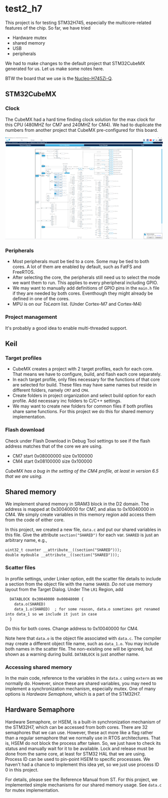# test2_h7
 
This project is for testing STM32H745, especially the multicore-related features of the chip.  So far, we have tried
- Hardware mutex
- shared memory
- USB
- peripherals

We had to make changes to the default project that STM32CubeMX generated for us.  Let us make some notes here.

BTW the board that we use is the [Nucleo-H745Zi-Q](https://www.st.com/en/evaluation-tools/nucleo-h745zi-q.html).

## STM32CubeMX
### Clock
The CubeMX had a hard time finding clock solution for the max clock for this CPU (480MHZ for CM7 and 240MHZ for CM4).
We had to duplicate the numbers from another project that CubeMX pre-configured for this board.

![H7 Clock Settings](/img/h7clock.png)


### Peripherals
- Most peripherals must be tied to a core.  Some may be tied to both cores.  A lot of them are enabled by default, such as FatFS and FreeRTOS.
- After selecting the core, the peripherals still need us to select the mode we want them to run.  This applies to every pheripheral including GPIO.
- We may want to manually add definitions of GPIO pins in the `main.h` file if they are needed by both cores. Eventhough they might already be defined in one of the cores.
- MPU is on our *ToLearn* list. (Under Cortex-M7 and Cortex-M4)

### Project management
It's probably a good idea to enable multi-threaded support.

## Keil
### Target profiles
- CubeMX creates a project with 2 target profiles, each for each core.  That means we have to configure, build, and flash each core separately.
- In each target profile, only files necessary for the functions of that core are selected for build.  These files may have same names but reside in different folders, namely `CM7` and `CM4`.
- Create folders in project organization and select build option for each profile.  Add necessary inc folders to C/C++ settings.
- We may want to create new folders for common files if both profiles share same functions.  For this project we do this for shared memory implementation.


### Flash download
Check under Flash Download in Debug Tool settings to see if the flash address matches that of the core we are using.
- CM7 start 0x08000000 size 0x100000
- CM4 start 0x08100000 size 0x100000

*CubeMX has a bug in the setting of the CM4 profile, at least in version 6.5 that we are using.*


## Shared memory
We implement shared memory in SRAM3 block in the D2 domain.  The address is mapped at 0x30040000 for CM7, and alias to 0x10040000 in CM4.
We simply create variables in this memory region add access them from the code of either core.

In this project, we created a new file, `data.c` and put our shared variables in this file.  Give the attribute `section("SHARED")` for each var.
`SHARED` is just an arbitrary name, e.g., 
```
uint32_t counter __attribute__((section("SHARED")));
double mydouble __attribute__((section("SHARED")));
```

### Scatter files
In profile settings, under Linker option, edit the scatter file details to include a section from the object file with the name `SHARED`.  *Do not* use memory layout from the Target Dialog.  Under The `LR1` Region, add
```
  DATABLOCK 0x30040000 0x00048000 {
	data.o(SHARED)
	data_1.o(SHARED)  ; for some reason, data.o sometimes got renamed into data_1 so we include it just in case
  }
```
Do this for both cores.  Change address to 0x10040000 for CM4.

Note here that `data.o` is the object file associated with `data.c`.  The compiler may create a different object file name, such as `data_1.o`.
You may include both names in the scatter file.  The non-existing one will be ignored, but shown as a warning during build.
`DATABLOCK` is just another name.

### Accessing shared memory
In the main code, reference to the variables in the `data.c` using `extern` as we normally do.  However, since these are shared variables, you may need to implement a synchronization mechanism, especially mutex.
One of many options is *Hardware Semaphore*, which is a part of the STM32H7.


## Hardware Semaphore
Hardware Semaphore, or HSEM, is a built-in synchronization mechanism of the STM32H7, which can be accessed from both cores.
There are 32 semaphores that we can use.  However, these act more like a flag rather than a regular semaphore that we normally use in RTOS architectures.
That is, HSEM do not block the process after taken.  So, we just have to check its status and manually wait for it to be available.  Lock and release must be done from the same core, at least for STM32 HAL that we are using.
Process ID can be used to pin-point HSEM to specific processses.  We haven't had a chance to implement this idea yet, so we just use process ID 0 in this project.

For details, please see the Reference Manual from ST.  For this project, we implemented simple mechanisms for our shared memory usage. See `data.c` for mutex implementation.
